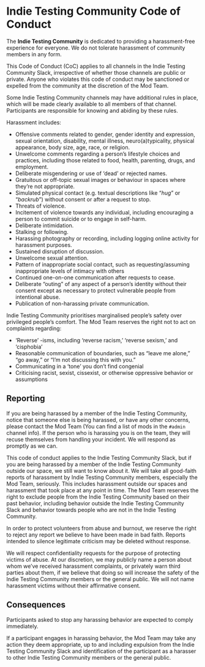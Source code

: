 # Indie Testing Community Code of Conduct

The **Indie Testing Community** is dedicated to providing a harassment-free experience for everyone. We do not tolerate harassment of community members in any form.

This Code of Conduct (CoC) applies to all channels in the Indie Testing Community Slack, irrespective of whether those channels are public or private. Anyone who violates this code of conduct may be sanctioned or expelled from the community at the discretion of the Mod Team.

Some Indie Testing Community channels may have additional rules in place, which will be made clearly available to all members of that channel. Participants are responsible for knowing and abiding by these rules.

Harassment includes:

- Offensive comments related to gender, gender identity and expression, sexual orientation, disability, mental illness, neuro(a)typicality, physical appearance, body size, age, race, or religion.
- Unwelcome comments regarding a person’s lifestyle choices and practices, including those related to food, health, parenting, drugs, and employment.
- Deliberate misgendering or use of ‘dead’ or rejected names.
- Gratuitous or off-topic sexual images or behaviour in spaces where they’re not appropriate.
- Simulated physical contact (e.g. textual descriptions like “*hug*” or “*backrub*”) without consent or after a request to stop.
- Threats of violence.
- Incitement of violence towards any individual, including encouraging a person to commit suicide or to engage in self-harm.
- Deliberate intimidation.
- Stalking or following.
- Harassing photography or recording, including logging online activity for harassment purposes.
- Sustained disruption of discussion.
- Unwelcome sexual attention.
- Pattern of inappropriate social contact, such as requesting/assuming inappropriate levels of intimacy with others
- Continued one-on-one communication after requests to cease.
- Deliberate “outing” of any aspect of a person’s identity without their consent except as necessary to protect vulnerable people from intentional abuse.
- Publication of non-harassing private communication.

Indie Testing Community prioritises marginalised people’s safety over privileged people’s comfort. The Mod Team reserves the right not to act on complaints regarding:

- ‘Reverse’ -isms, including ‘reverse racism,’ ‘reverse sexism,’ and ‘cisphobia’
- Reasonable communication of boundaries, such as “leave me alone,” “go away,” or “I’m not discussing this with you.”
- Communicating in a ‘tone’ you don’t find congenial
- Criticising racist, sexist, cissexist, or otherwise oppressive behavior or assumptions

## Reporting

If you are being harassed by a member of the Indie Testing Community, notice that someone else is being harassed, or have any other concerns, please contact the Mod Team (You can find a list of mods in the `#admin` channel info). If the person who is harassing you is on the team, they will recuse themselves from handling your incident. We will respond as promptly as we can.

This code of conduct applies to the Indie Testing Community Slack, but if you are being harassed by a member of the Indie Testing Community outside our space, we still want to know about it. We will take all good-faith reports of harassment by Indie Testing Community members, especially the Mod Team, seriously. This includes harassment outside our spaces and harassment that took place at any point in time. The Mod Team reserves the right to exclude people from the Indie Testing Community based on their past behavior, including behavior outside the Indie Testing Community Slack and behavior towards people who are not in the Indie Testing Community.

In order to protect volunteers from abuse and burnout, we reserve the right to reject any report we believe to have been made in bad faith. Reports intended to silence legitimate criticism may be deleted without response.

We will respect confidentiality requests for the purpose of protecting victims of abuse. At our discretion, we may publicly name a person about whom we’ve received harassment complaints, or privately warn third parties about them, if we believe that doing so will increase the safety of the Indie Testing Community members or the general public. We will not name harassment victims without their affirmative consent.

## Consequences

Participants asked to stop any harassing behavior are expected to comply immediately.

If a participant engages in harassing behavior, the Mod Team may take any action they deem appropriate, up to and including expulsion from the Indie Testing Community Slack and identification of the participant as a harasser to other Indie Testing Community members or the general public.

